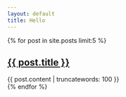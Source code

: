 ```yaml
--- 
layout: default
title: Hello
---
```


{% for post in site.posts limit:5 %}
  <div>
    <h2><a href='{{ post.url }}'>{{ post.title }}</a></h2>
    {{ post.content | truncatewords: 100 }}
  </div>
{% endfor %}
